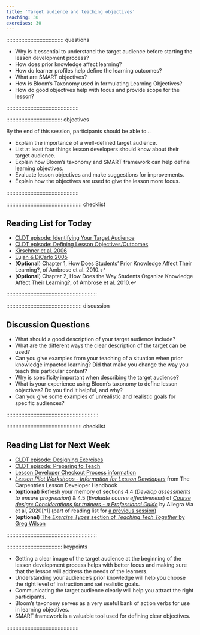 ```yaml
---
title: 'Target audience and teaching objectives'
teaching: 30
exercises: 30
---
```


:::::::::::::::::::::::::::::::::::::: questions 

* Why is it essential to understand the target audience before starting the lesson development process?
* How does prior knowledge affect learning?
* How do learner profiles help define the learning outcomes?
* What are SMART objectives?
* How is Bloom’s Taxonomy used in formulating Learning Objectives?
* How do good objectives help with focus and provide scope for the lesson?

::::::::::::::::::::::::::::::::::::::::::::::::

::::::::::::::::::::::::::::::::::::: objectives

By the end of this session, participants should be able to...

- Explain the importance of a well-defined target audience.
- List at least four things lesson developers should know about their target audience.
- Explain how Bloom’s taxonomy and SMART framework can help define learning objectives.
- Evaluate lesson objectives and make suggestions for improvements.
- Explain how the objectives are used to give the lesson more focus.

::::::::::::::::::::::::::::::::::::::::::::::::

:::::::::::::::::::::::::::::::::::::::::::::::::: checklist

## Reading List for Today

* [CLDT episode: Identifying Your Target Audience](https://tobyhodges.github.io/cldt26-preview/instructor/audience.html)
* [CLDT episode: Defining Lesson Objectives/Outcomes](https://tobyhodges.github.io/cldt26-preview/instructor/objectives.html)
* [Kirschner et al. 2006](https://carpentries.github.io/lesson-development-training/reference.html#litref)
* [Lujan & DiCarlo 2005](https://carpentries.github.io/lesson-development-training/reference.html#litref)
* (**Optional**) Chapter 1, How Does Students’ Prior Knowledge Affect Their Learning?, of Ambrose et al. 2010.↩︎
* (**Optional**) Chapter 2, How Does the Way Students Organize Knowledge Affect Their Learning?, of Ambrose et al. 2010.↩︎

::::::::::::::::::::::::::::::::::::::::::::::::::::::::::::

:::::::::::::::::::::::::::::::::::::::::::::::::: discussion

## Discussion Questions

* What should a good description of your target audience include?
* What are the different ways the clear description of the target can be used?
* Can you give examples from your teaching of a situation when prior knowledge impacted learning? Did that make you change the way you teach this particular content?
* Why is specificity important when describing the target audience?
* What is your experience using Bloom’s taxonomy to define lesson objectives? Do you find it helpful, and why?
* Can you give some examples of unrealistic and realistic goals for specific audiences?

:::::::::::::::::::::::::::::::::::::::::::::::::::::::::::::

:::::::::::::::::::::::::::::::::::::::::::::::::: checklist

## Reading List for Next Week

* [CLDT episode: Designing Exercises](https://tobyhodges.github.io/cldt26-preview/instructor/formative-assessment.html)
* [CLDT episode: Preparing to Teach](https://tobyhodges.github.io/cldt26-preview/instructor/preparing.html)
* [Lesson Developer Checkout Process information](https://tobyhodges.github.io/cldt26-preview/instructor/checkout.html)
* [_Lesson Pilot Workshops - Information for Lesson Developers_](https://docs.carpentries.org/resources/curriculum/lesson-pilots.html#information-for-lesson-developers) from The Carpentries Lesson Developer Handbook
* (**optional**) Refresh your memory of sections 4.4 (_Develop assessments to ensure progression_) & 4.5 (_Evaluate course effectiveness_) of [_Course design: Considerations for trainers - a Professional Guide_](https://doi.org/10.7490/f1000research.1118395.1) by Allegra Via et al, 2020[^1] (part of reading list for [a previous session](./backward-design.md))
* (**optional**) [The _Exercise Types_ section of _Teaching Tech Together_ by Greg Wilson](http://teachtogether.tech/en/index.html#s:exercises)

::::::::::::::::::::::::::::::::::::::::::::::::::::::::::::

::::::::::::::::::::::::::::::::::::: keypoints 

* Getting a clear image of the target audience at the beginning of the lesson development process helps with better focus and making sure that the lesson will address the needs of the learners.
* Understanding your audience’s prior knowledge will help you choose the right level of instruction and set realistic goals.
* Communicating the target audience clearly will help you attract the right participants.
* Bloom’s taxonomy serves as a very useful bank of action verbs for use in learning objectives.
* SMART framework is a valuable tool used for defining clear objectives.

::::::::::::::::::::::::::::::::::::::::::::::::
